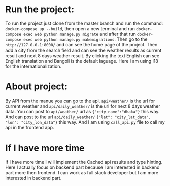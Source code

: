 # Run the project:
To run the project just clone from the master branch and run the command: `docker-compose up --build`, then open a new terminal and run `docker-compose exec web python manage.py migrate`  and after that run `docker-compose exec web python manage.py makemigrations`.
Then go to the `http://127.0.0.1:8000/` and can see the home page of the project.
Then add a city from the search field and can see the weather results as current result and next 8 days weather result.
By clicking the text English can see English translation and Bangoli is the default laguage. Here I am using i18 for the internationalization.
# About project:
By API from the manue you can go to the api.
`api/weather/` is the url for current weather and `api/daily_weather/` is the url for next 8 days weather data.
You can post to `api/weather/` url as `{"city_name":"dhaka"}` this way.
And can post to the url `api/daily_weather/` `{"lat": "city_lat_data", "lon": "city_lon_data"}` this way. And I am using `call_api.py` file to call my api in the frontend app.
# If I have more time
If I have more time I will implement the Cached api results and type hinting.
Here I actually focus on backend part because I am interested in backend part more then frontend. I can work as full stack developer but I am more interested in backend part.
